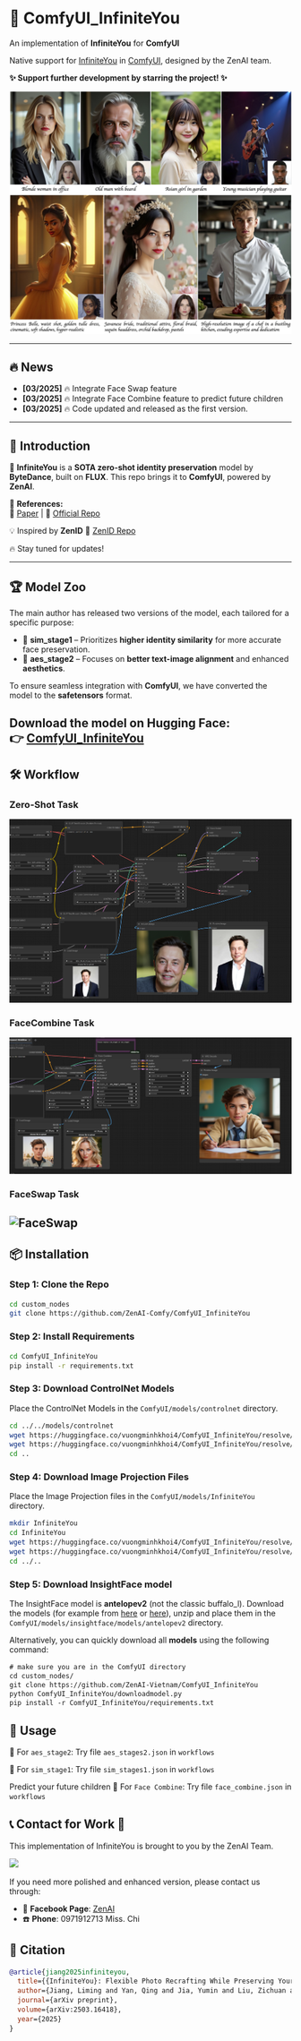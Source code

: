 # 🚀 ComfyUI_InfiniteYou
An implementation of **InfiniteYou** for **ComfyUI**

Native support for [InfiniteYou](https://github.com/bytedance/InfiniteYou) in [ComfyUI](https://github.com/comfyanonymous/ComfyUI), designed by the ZenAI team.  


**✨ Support further development by starring the project! ✨**


![teaser](https://github.com/ZenAI-Comfy/ComfyUI_InfiniteYou/blob/main/assets/teaser.jpg)

---

## 🔥 News
- **[03/2025]** 🔥 Integrate Face Swap feature
- **[03/2025]** 🔥 Integrate Face Combine feature to predict future children
- **[03/2025]** 🔥 Code updated and released as the first version.

---

## 📜 Introduction  

🚀 **InfiniteYou** is a **SOTA zero-shot identity preservation** model by **ByteDance**, built on **FLUX**. This repo brings it to **ComfyUI**, powered by **ZenAI**.  

🔗 **References:**  
📄 [Paper](https://arxiv.org/abs/2503.16418) | 💾 [Official Repo](https://github.com/bytedance/InfiniteYou)  

💡 Inspired by **ZenID** 🔗 [ZenID Repo](https://github.com/vuongminh1907/ComfyUI_ZenID)  

🔥 Stay tuned for updates!  

---

## 🏆 Model Zoo

The main author has released two versions of the model, each tailored for a specific purpose:  

- 🔹 **sim_stage1** – Prioritizes **higher identity similarity** for more accurate face preservation.  
- 🎨 **aes_stage2** – Focuses on **better text-image alignment** and enhanced **aesthetics**.  

To ensure seamless integration with **ComfyUI**, we have converted the model to the **safetensors** format. 


**Download the model on Hugging Face:**  
👉 [ComfyUI_InfiniteYou](https://huggingface.co/vuongminhkhoi4/ComfyUI_InfiniteYou) 
---

## 🛠️ Workflow
### **Zero-Shot Task**
![Musk](https://github.com/ZenAI-Comfy/ComfyUI_InfiniteYou/blob/main/assets/musk.png)

### **FaceCombine Task**
![Children](https://github.com/ZenAI-Comfy/ComfyUI_InfiniteYou/blob/main/assets/face_combine_workflow.png)

### **FaceSwap Task**
![FaceSwap](https://github.com/ZenAI-Comfy/ComfyUI_InfiniteYou/blob/main/assets/face_swap.jpg)
---

## 📦 Installation

### Step 1: Clone the Repo
```bash
cd custom_nodes
git clone https://github.com/ZenAI-Comfy/ComfyUI_InfiniteYou
```
### Step 2: Install Requirements
```bash
cd ComfyUI_InfiniteYou
pip install -r requirements.txt
```

### Step 3: Download ControlNet Models
Place the ControlNet Models in the `ComfyUI/models/controlnet` directory.
```bash
cd ../../models/controlnet
wget https://huggingface.co/vuongminhkhoi4/ComfyUI_InfiniteYou/resolve/main/aes_stage2_control_net/aes_stage2_control.safetensors
wget https://huggingface.co/vuongminhkhoi4/ComfyUI_InfiniteYou/resolve/main/sim_stage1_control_net/sim_stage1_control_net.safetensors
cd ..
```
### Step 4: Download Image Projection Files
Place the Image Projection files in the `ComfyUI/models/InfiniteYou` directory.
```bash
mkdir InfiniteYou
cd InfiniteYou
wget https://huggingface.co/vuongminhkhoi4/ComfyUI_InfiniteYou/resolve/main/aes_stage2_control_net/aes_stage2_img_proj.bin
wget https://huggingface.co/vuongminhkhoi4/ComfyUI_InfiniteYou/resolve/main/sim_stage1_control_net/sim_stage1_img_proj.bin
cd ../..
```
### Step 5: Download InsightFace model
The InsightFace model is **antelopev2** (not the classic buffalo_l). Download the models (for example from [here](https://drive.google.com/file/d/18wEUfMNohBJ4K3Ly5wpTejPfDzp-8fI8/view?usp=sharing) or [here](https://huggingface.co/MonsterMMORPG/tools/tree/main)), unzip and place them in the `ComfyUI/models/insightface/models/antelopev2` directory.

Alternatively, you can quickly download all **models** using the following command:
```
# make sure you are in the ComfyUI directory
cd custom_nodes/
git clone https://github.com/ZenAI-Vietnam/ComfyUI_InfiniteYou
python ComfyUI_InfiniteYou/downloadmodel.py
pip install -r ComfyUI_InfiniteYou/requirements.txt
```

## 🧭 Usage

🔹 For `aes_stage2`: Try file `aes_stages2.json` in `workflows`

🔹 For `sim_stage1`: Try file `sim_stages1.json` in `workflows`

Predict your future children
🔹 For `Face Combine`: Try file `face_combine.json` in `workflows`



## 📞 Contact for Work 🌟
This implementation of InfiniteYou is brought to you by the ZenAI Team.

<img src="https://github.com/vuongminh1907/ComfyUI_ZenID/blob/main/examples/zenai.png" width="400" />

If you need more polished and enhanced version, please contact us through:  
- 📱 **Facebook Page**: [ZenAI](https://web.facebook.com/zenai.vn)  
- ☎️ **Phone**: 0971912713 Miss. Chi 

## 📖 Citation

```bibtex
@article{jiang2025infiniteyou,
  title={{InfiniteYou}: Flexible Photo Recrafting While Preserving Your Identity},
  author={Jiang, Liming and Yan, Qing and Jia, Yumin and Liu, Zichuan and Kang, Hao and Lu, Xin},
  journal={arXiv preprint},
  volume={arXiv:2503.16418},
  year={2025}
}
```
